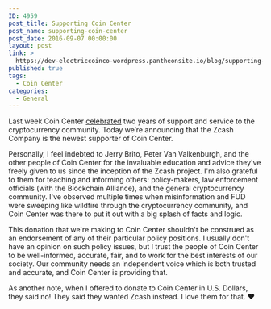 ```yaml
---
ID: 4959
post_title: Supporting Coin Center
post_name: supporting-coin-center
post_date: 2016-09-07 00:00:00
layout: post
link: >
  https://dev-electriccoinco-wordpress.pantheonsite.io/blog/supporting-coin-center/
published: true
tags:
  - Coin Center
categories:
  - General
---
```

<p>Last week Coin Center <a class="reference external" href="http://coincenter.org/entry/celebrating-two-years-of-fighting-for-sane-bitcoin-policy">celebrated</a> two years of support and service to the cryptocurrency community. Today we’re announcing that the Zcash Company is the newest supporter of Coin Center.</p>
<p>Personally, I feel indebted to Jerry Brito, Peter Van Valkenburgh, and the other people of Coin Center for the invaluable education and advice they've freely given to us since the inception of the Zcash project. I'm also grateful to them for teaching and informing others: policy-makers, law enforcement officials (with the Blockchain Alliance), and the general cryptocurrency community. I've observed multiple times when misinformation and FUD were sweeping like wildfire through the cryptocurrency community, and Coin Center was there to put it out with a big splash of facts and logic.</p>
<p>This donation that we're making to Coin Center shouldn't be construed as an endorsement of any of their particular policy positions. I usually don't have an opinion on such policy issues, but I trust the people of Coin Center to be well-informed, accurate, fair, and to work for the best interests of our society. Our community needs an independent voice which is both trusted and accurate, and Coin Center is providing that.</p>
<p>As another note, when I offered to donate to Coin Center in U.S. Dollars, they said no! They said they wanted Zcash instead. I love them for that. ❤</p>
